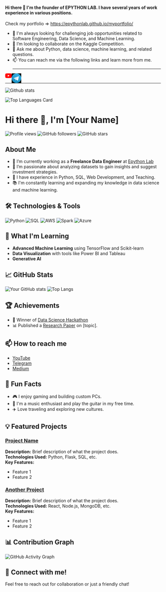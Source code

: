 #### Hi there 👋 I'm the founder of EPYTHON LAB. I have several years of work experience in various positions.
Check my portfolio => https://epythonlab.github.io/myportfolio/


- 🔭 I'm always looking for challenging job opportunities related to Software Engineering, Data Science, and Machine Learning.
- 👯 I’m looking to collaborate on the Kaggle Competition.
- 💬 Ask me about Python, data science, machine learning, and related questions.
- 📫 You can reach me via the following links and learn more from me.
  <hr>
 
 <div align="center">
 <a href="https://www.youtube.com/epythonlab">
  <img align="left" alt="EPYTHON LAB | Youtube" width="21px" src="https://raw.githubusercontent.com/epythonlab/epythonlab/master/youtube_social_icon_red.png"/>
</a>

<a href="https://t.me/epythonlab/">
  <img align="left" alt="EPYTHON LAB" width="31px" src="https://raw.githubusercontent.com/epythonlab/epythonlab/master/telegram.jpg"/>
</a>
</div>

<br />
<hr>

![Github stats](https://github-readme-stats.vercel.app/api?username=epythonlab&theme=highcontrast&show_icons=true&count_private=true)

![Top Languages Card](https://github-readme-stats.vercel.app/api/top-langs/?username=epythonlab&layout=compact)

# Hi there 👋, I'm [Your Name]

![Profile views](https://gpvc.arturio.dev/your-github-username) ![GitHub followers](https://img.shields.io/github/followers/your-github-username?label=Follow&style=social) ![GitHub stars](https://img.shields.io/github/stars/your-github-username?affiliations=OWNER%2CCOLLABORATOR&style=social)

## About Me
- 🌱 I’m currently working as a **Freelance Data Engineer** at [Epython Lab](https://t.me/epythonlab)
- 💼 I’m passionate about analyzing datasets to gain insights and suggest investment strategies.
- 🚀 I have experience in Python, SQL, Web Development, and Teaching.
- 📚 I'm constantly learning and expanding my knowledge in data science and machine learning.

## 🛠️ Technologies & Tools
![Python](https://img.shields.io/badge/Python-3670A0?style=for-the-badge&logo=python&logoColor=ffdd54)
![SQL](https://img.shields.io/badge/SQL-02569B?style=for-the-badge&logo=postgresql&logoColor=white)
![AWS](https://img.shields.io/badge/AWS-FF9900?style=for-the-badge&logo=amazon-aws&logoColor=white)
![Spark](https://img.shields.io/badge/Apache%20Spark-E25A1C?style=for-the-badge&logo=apachespark&logoColor=white)
![Azure](https://img.shields.io/badge/Microsoft%20Azure-0089D6?style=for-the-badge&logo=microsoft-azure&logoColor=white)

## 🧠 What I'm Learning
- **Advanced Machine Learning** using TensorFlow and Scikit-learn
- **Data Visualization** with tools like Power BI and Tableau
- **Generative AI**

## 📈 GitHub Stats
![Your GitHub stats](https://github-readme-stats.vercel.app/api?username=epythonlab&show_icons=true&theme=radical)
![Top Langs](https://github-readme-stats.vercel.app/api/top-langs/?username=epythonlab&layout=compact&theme=radical)

## 🏆 Achievements
- 🏅 Winner of [Data Science Hackathon](https://link-to-hackathon.com)
- 📊 Published a [Research Paper](https://link-to-paper.com) on [topic].

## 📫 How to reach me
- [YouTube](https://www.youtube.com/epythonlab)
- [Telegram](https://t.mem/epythonlab)
- [Medium](https://medium.com/@epythonlab)

## 🎨 Fun Facts
- 🎮 I enjoy gaming and building custom PCs.
- 🎵 I'm a music enthusiast and play the guitar in my free time.
- ✈️ Love traveling and exploring new cultures.

## 💡 Featured Projects
### [Project Name](https://github.com/your-github-username/project)
**Description:** Brief description of what the project does.  
**Technologies Used:** Python, Flask, SQL, etc.  
**Key Features:**
- Feature 1
- Feature 2

### [Another Project](https://github.com/your-github-username/project)
**Description:** Brief description of what the project does.  
**Technologies Used:** React, Node.js, MongoDB, etc.  
**Key Features:**
- Feature 1
- Feature 2

## 📊 Contribution Graph
![GitHub Activity Graph](https://activity-graph.herokuapp.com/graph?username=your-github-username&theme=rogue)

## 💬 Connect with me!
Feel free to reach out for collaboration or just a friendly chat!

